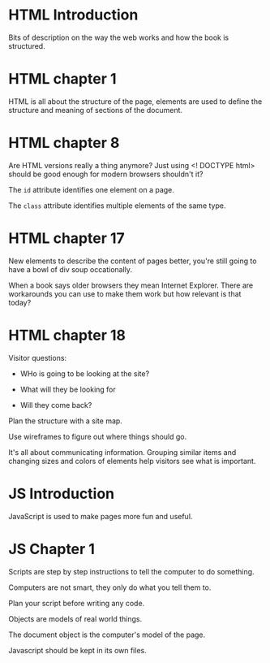 # HTML Introduction #

Bits of description on the way the web works and how the book is structured.
# HTML chapter 1 #

HTML is all about the structure of the page, elements are used to define the structure and meaning of sections of the document.
# HTML chapter 8 #
Are HTML versions really a thing anymore? Just using <! DOCTYPE html> should be good enough for modern browsers shouldn't it?

The `id` attribute identifies one element on a page.

The `class` attribute identifies  multiple elements of the same type.

# HTML chapter 17 #

New elements to describe the content of pages better, you're still going to have a bowl of div soup occationally.

When a book says older browsers they mean Internet Explorer. There are workarounds you can use to make them work but how relevant is that today?

# HTML chapter 18 #
 Visitor questions:
 * WHo is going to be looking at the site?

* What will they be looking for
* Will they come back?

Plan the structure with a site map.

Use wireframes to figure out where things should go.

It's all about communicating information. Grouping similar items and changing sizes and colors of elements help visitors see what is important.

# JS Introduction #
JavaScript is used to make pages more fun and useful.


# JS Chapter 1 #

Scripts are step by step instructions to tell the computer to do something.

 Computers are not smart, they only do what you tell them to. 
 
 Plan your script before writing any code. 

 Objects are models of real world things.

The document object is the computer's model of the page.

 Javascript should be kept in its own files.
